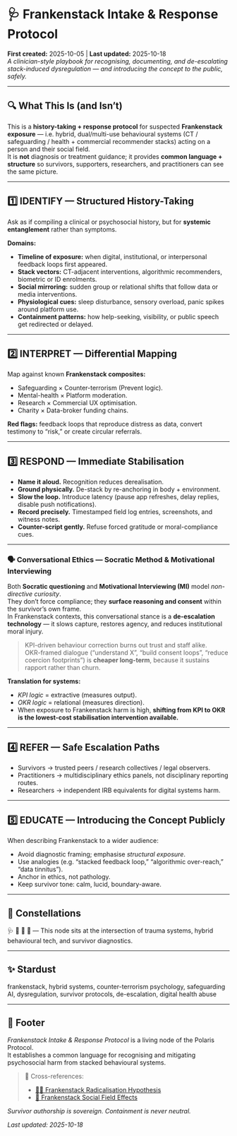 # 🩺 Frankenstack Intake & Response Protocol  
**First created:** 2025-10-05  |  **Last updated:** 2025-10-18  
*A clinician-style playbook for recognising, documenting, and de-escalating stack-induced dysregulation — and introducing the concept to the public, safely.*  

---

## 🔍 What This Is (and Isn’t)  
This is a **history-taking + response protocol** for suspected **Frankenstack exposure** — i.e. hybrid, dual/multi-use behavioural systems (CT / safeguarding / health + commercial recommender stacks) acting on a person and their social field.  
It is **not** diagnosis or treatment guidance; it provides **common language + structure** so survivors, supporters, researchers, and practitioners can see the same picture.  

---

## 1️⃣ IDENTIFY — Structured History-Taking  
Ask as if compiling a clinical or psychosocial history, but for **systemic entanglement** rather than symptoms.  

**Domains:**  
- **Timeline of exposure:** when digital, institutional, or interpersonal feedback loops first appeared.  
- **Stack vectors:** CT-adjacent interventions, algorithmic recommenders, biometric or ID enrolments.  
- **Social mirroring:** sudden group or relational shifts that follow data or media interventions.  
- **Physiological cues:** sleep disturbance, sensory overload, panic spikes around platform use.  
- **Containment patterns:** how help-seeking, visibility, or public speech get redirected or delayed.  

---

## 2️⃣ INTERPRET — Differential Mapping  
Map against known **Frankenstack composites:**  
- Safeguarding × Counter-terrorism (Prevent logic).  
- Mental-health × Platform moderation.  
- Research × Commercial UX optimisation.  
- Charity × Data-broker funding chains.  

**Red flags:** feedback loops that reproduce distress as data, convert testimony to “risk,” or create circular referrals.  

---

## 3️⃣ RESPOND — Immediate Stabilisation  
- **Name it aloud.** Recognition reduces derealisation.  
- **Ground physically.** De-stack by re-anchoring in body + environment.  
- **Slow the loop.** Introduce latency (pause app refreshes, delay replies, disable push notifications).  
- **Record precisely.** Timestamped field log entries, screenshots, and witness notes.  
- **Counter-script gently.** Refuse forced gratitude or moral-compliance cues.  

---

### 🗣️ Conversational Ethics — Socratic Method & Motivational Interviewing  

Both **Socratic questioning** and **Motivational Interviewing (MI)** model *non-directive curiosity*.  
They don’t force compliance; they **surface reasoning and consent** within the survivor’s own frame.  
In Frankenstack contexts, this conversational stance is a **de-escalation technology** — it slows capture, restores agency, and reduces institutional moral injury.  

> KPI-driven behaviour correction burns out trust and staff alike.  
> OKR-framed dialogue (“understand X”, “build consent loops”, “reduce coercion footprints”) is **cheaper long-term**, because it sustains rapport rather than churn.  

**Translation for systems:**  
- *KPI logic* = extractive (measures output).  
- *OKR logic* = relational (measures direction).  
- When exposure to Frankenstack harm is high, **shifting from KPI to OKR is the lowest-cost stabilisation intervention available.**  

---

## 4️⃣ REFER — Safe Escalation Paths  
- Survivors → trusted peers / research collectives / legal observers.  
- Practitioners → multidisciplinary ethics panels, not disciplinary reporting routes.  
- Researchers → independent IRB equivalents for digital systems harm.  

---

## 5️⃣ EDUCATE — Introducing the Concept Publicly  
When describing Frankenstack to a wider audience:  
- Avoid diagnostic framing; emphasise *structural exposure*.  
- Use analogies (e.g. “stacked feedback loop,” “algorithmic over-reach,” “data tinnitus”).  
- Anchor in ethics, not pathology.  
- Keep survivor tone: calm, lucid, boundary-aware.  

---

## 🌌 Constellations  
🩺 🧬 🪼 🧿 — This node sits at the intersection of trauma systems, hybrid behavioural tech, and survivor diagnostics.  

---

## ✨ Stardust  
frankenstack, hybrid systems, counter-terrorism psychology, safeguarding AI, dysregulation, survivor protocols, de-escalation, digital health abuse  

---

## 🏮 Footer  
*Frankenstack Intake & Response Protocol* is a living node of the Polaris Protocol.  
It establishes a common language for recognising and mitigating psychosocial harm from stacked behavioural systems.  

> 📡 Cross-references:
> 
> - [🧟‍♀️ Frankenstack Radicalisation Hypothesis](./🧟‍♀️_frankenstack_radicalisation_hypothesis.md)  
> - [🪼 Frankenstack Social Field Effects](./🪼_frankenstack_social_field_effects.md)   

*Survivor authorship is sovereign. Containment is never neutral.*  

_Last updated: 2025-10-18_
